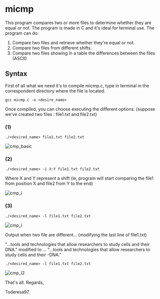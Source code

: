 # micmp

This program compares two or more files to determine whether they are equal or not. The program is made in C and it's ideal for terminal use. The program can do:
  1. Compare two files and retrieve whether they're equal or not.
  2. Compare two files from different shifts.
  3. Compare two files showing in a table the differences between the files (ASCII)

## Syntax

First of all what we need it's to compile micmp.c, type in terminal in the correspondent directory where the file is located.
```
gcc micmp.c -o <desire_name>
```

Once compiled, you can choose executing the different options: (suppose we've created two files : file1.txt and file2.txt)

### (1)
```
./<desired_name> file1.txt file2.txt
```
![cmp_basic](https://cloud.githubusercontent.com/assets/19231158/25473867/fdb06528-2b28-11e7-9cfc-24c5c95c084f.png)

### (2)
```
./<desired_name> -i X:Y file1.txt file2.txt
```
Where X and Y represent a shift (ie, program will start comparing the file1 from position X and file2 from Y to the end)

![cmp_i](https://cloud.githubusercontent.com/assets/19231158/25473868/fdb0f254-2b28-11e7-84e0-9b1cd7d05d45.png)

### (3)
```
./<desired_name> -l file1.txt file2.txt
```
![cmp_l](https://cloud.githubusercontent.com/assets/19231158/25473866/fd8a1c92-2b28-11e7-93b7-c71d3b6d7787.png)

Output when two file are different... (modifying the last line of file1.txt)

"...tools and technologies that allow researchers to study cells and their DNA."  modified to ...
"...tools and technologies that allow researchers to study cells and their -DNA."

```
./<desired_name> -l file1.txt file2.txt
```
![cmp_l2](https://cloud.githubusercontent.com/assets/19231158/25474260/77f953e8-2b2a-11e7-9ac6-5e694acecec5.png)




That's all.
Regards,

Toderesa97.

